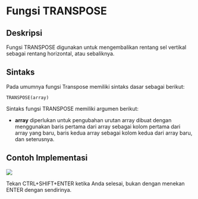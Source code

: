 # Fungsi TRANSPOSE

## Deskripsi

Fungsi TRANSPOSE digunakan untuk mengembalikan rentang sel vertikal sebagai rentang horizontal, atau sebaliknya.

## Sintaks

Pada umumnya fungsi Transpose memiliki sintaks dasar sebagai berikut:

```text
TRANSPOSE(array)
```

Sintaks fungsi TRANSPOSE memiliki argumen berikut:

* **array** diperlukan untuk pengubahan urutan array dibuat dengan menggunakan baris pertama dari array sebagai kolom pertama dari array yang baru, baris kedua array sebagai kolom kedua dari array baru, dan seterusnya.

## Contoh Implementasi

![](https://github.com/deonetwo/team2/tree/12f5c2a0859ce47fd98fbf7b7380f6a3c0df0755/.gitbook/assets/gambar%20%284%29.png)

Tekan CTRL+SHIFT+ENTER ketika Anda selesai, bukan dengan menekan ENTER dengan sendirinya.

